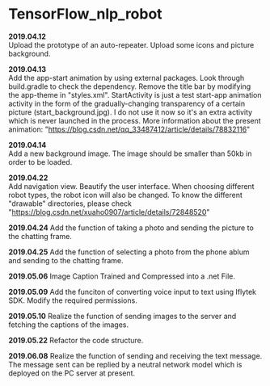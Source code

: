 # TensorFlow_nlp_robot

**2019.04.12**  
Upload the prototype of an auto-repeater.
Upload some icons and picture background.


**2019.04.13**  
Add the app-start animation by using external packages.
Look through build.gradle to check the dependency.
Remove the title bar by modifying the app-theme in "styles.xml".
StartActivity is just a test start-app animation activity in the form of the gradually-changing transparency of a certain picture (start_background.jpg). I do not use it now so it's an extra activity which is never launched in the process.
More information about the present animation: "https://blog.csdn.net/qq_33487412/article/details/78832116"


**2019.04.14**  
Add a new background image.
The image should be smaller than 50kb in order to be loaded.

**2019.04.22**  
Add navigation view.
Beautify the user interface.
When choosing different robot types, the robot icon will also be changed.
To know the different "drawable" directories, please check "https://blog.csdn.net/xuaho0907/article/details/72848520"

**2019.04.24** 
 Add the function of taking a photo and sending the picture to the chatting frame.
 
 **2019.04.25** 
 Add the function of selecting a photo from the phone ablum and sending to the chatting frame.

 **2019.05.06** 
 Image Caption Trained and Compressed into a .net File.
 
 **2019.05.09** 
Add the funciton of converting voice input to text using Iflytek SDK.
Modify the required permissions.

 **2019.05.10** 
Realize the function of sending images to the server and fetching the captions of the images.

 **2019.05.22** 
Refactor the code structure.

 **2019.06.08** 
Realize the function of sending and receiving the text message. The message sent can be replied by a neutral network model which is deployed on the PC server at present.
